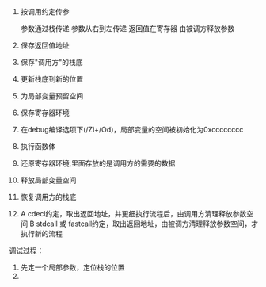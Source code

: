 1. 按调用约定传参
    
    参数通过栈传递
    参数从右到左传递
    返回值在寄存器
    由被调方释放参数


2. 保存返回值地址
3. 保存"调用方"的栈底
4. 更新栈底到新的位置
5. 为局部变量预留空间
6. 保存寄存器环境
7. 在debug编译选项下(/Zi+/Od)，局部变量的空间被初始化为0xcccccccc
8. 执行函数体
9. 还原寄存器环境,里面存放的是调用方的需要的数据
10. 释放局部变量空间
11. 恢复调用方的栈底
12. A cdecl约定，取出返回地址，并更细执行流程后，由调用方清理释放参数空间
    B stdcall 或 fastcall约定，取出返回地址，由被调方清理释放参数空间，才执行新的流程 




调试过程：

1. 先定一个局部参数，定位栈的位置
2. 